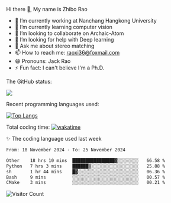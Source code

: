 Hi there 👋, My name is Zhibo Rao
- 🔭 I’m currently working at Nanchang Hangkong University
- 🌱 I’m currently learning computer vision
- 👯 I’m looking to collaborate on Archaic-Atom
- 🤔 I’m looking for help with Deep learning
- 💬 Ask me about stereo matching
- 📫 How to reach me: raoxi36@foxmail.com
- 😄 Pronouns: Jack Rao
- ⚡ Fun fact: I can't believe I'm a Ph.D.

The GitHub status:

![](https://github-readme-stats.vercel.app/api?username=ZhiboRao)

Recent programming languages used:

[![Top Langs](https://github-readme-stats.vercel.app/api/top-langs/?username=ZhiboRao&layout=compact)](https://github.com/anuraghazra/github-readme-stats)

Total coding time: [![wakatime](https://wakatime.com/badge/user/51ec5ec7-4742-4243-9eea-732ade32c0b7.svg)](https://wakatime.com/@51ec5ec7-4742-4243-9eea-732ade32c0b7)

✨ The coding language used last week 
<!--START_SECTION:waka-->

```txt
From: 18 November 2024 - To: 25 November 2024

Other    18 hrs 10 mins  ████████████████▓░░░░░░░░   66.58 %
Python   7 hrs 3 mins    ██████▒░░░░░░░░░░░░░░░░░░   25.88 %
sh       1 hr 44 mins    █▓░░░░░░░░░░░░░░░░░░░░░░░   06.36 %
Bash     9 mins          ░░░░░░░░░░░░░░░░░░░░░░░░░   00.57 %
CMake    3 mins          ░░░░░░░░░░░░░░░░░░░░░░░░░   00.21 %
```

<!--END_SECTION:waka-->

![Visitor Count](https://profile-counter.glitch.me/Raohaocheng/count.svg)
